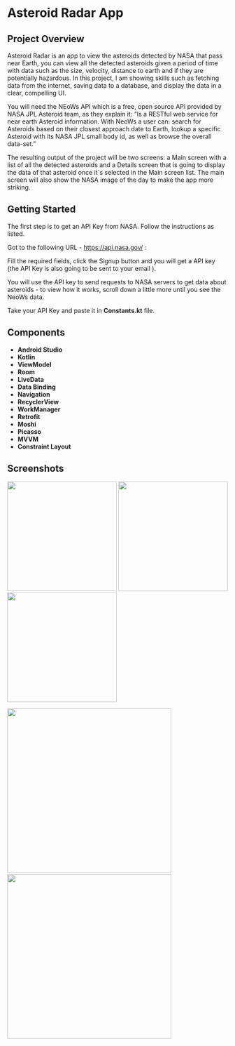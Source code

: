 # **Asteroid Radar App**

## **Project Overview**

Asteroid Radar is an app to view the asteroids detected by NASA that pass near Earth, you can view all the detected asteroids given a period of time with data such as the size, velocity, distance to earth and if they are potentially hazardous. In this project, I am showing skills such as fetching data from the internet, saving data to a database, and display the data in a clear, compelling UI.

You will need the NEoWs API which is a free, open source API provided by NASA JPL Asteroid team, as they explain it: “Is a RESTful web service for near earth Asteroid information. With NeoWs a user can: search for Asteroids based on their closest approach date to Earth, lookup a specific Asteroid with its NASA JPL small body id, as well as browse the overall data-set.”

The resulting output of the project will be two screens: a Main screen with a list of all the detected asteroids and a Details screen that is going to display the data of that asteroid once it´s selected in the Main screen list. The main screen will also show the NASA image of the day to make the app more striking.

## **Getting Started**

The first step is to get an API Key from NASA. Follow the instructions as listed.

Got to the following URL - https://api.nasa.gov/ :

Fill the required fields, click the Signup button and you will get a API key (the API Key is also going to be sent to your email ).

You will use the API key to send requests to NASA servers to get data about asteroids - to view how it works, scroll down a little more until you see the NeoWs data.

Take your API Key and paste it in **Constants.kt** file.

## **Components**

* **Android Studio**
* **Kotlin**
* **ViewModel**
* **Room**
* **LiveData**
* **Data Binding**
* **Navigation**
* **RecyclerView**
* **WorkManager**
* **Retrofit**
* **Moshi**
* **Picasso**
* **MVVM**
* **Constraint Layout**

## **Screenshots**

<img src="https://user-images.githubusercontent.com/7738156/125194384-b374fa80-e26e-11eb-8fb7-cade0b0b379a.jpg" width="250"> <img src="https://user-images.githubusercontent.com/7738156/125194464-12d30a80-e26f-11eb-8514-fa5b29723bfa.jpg" width="250"> <img src="https://user-images.githubusercontent.com/7738156/125194470-1797be80-e26f-11eb-9050-430cc53e53d0.jpg" width="250">

<img src="https://user-images.githubusercontent.com/7738156/125194475-19618200-e26f-11eb-8700-c57285e51c96.jpg" width="375"> &nbsp;<img src="https://user-images.githubusercontent.com/7738156/125194481-22eaea00-e26f-11eb-9689-a919230d209d.jpg" width="375">

